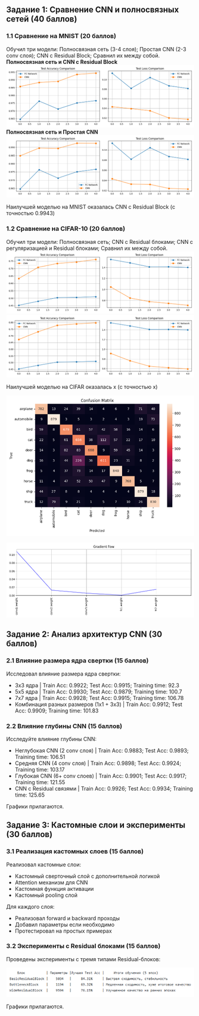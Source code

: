 ## Задание 1: Сравнение CNN и полносвязных сетей (40 баллов)

### 1.1 Сравнение на MNIST (20 баллов)
Обучил три модели: Полносвязная сеть (3-4 слоя); Простая CNN (2-3 conv слоя); CNN с Residual Block;
Сравнил их между собой.
                            **Полносвязная сеть и CNN с Residual Block**
![Сравнение 1](https://github.com/4pokodav/lesson_4/raw/main/plots/fc_residual_mnist_comparison.png)
                            **Полносвязная сеть и Простая CNN**
![Сравнение 2](https://github.com/4pokodav/lesson_4/raw/main/plots/fc_snn_mnist_comparison.png)

Наилучшей моделью на MNIST оказалась CNN с Residual Block (с точностью 0.9943)

### 1.2 Сравнение на CIFAR-10 (20 баллов)
Обучил три модели: Полносвязная сеть; CNN с Residual блоками; CNN с регуляризацией и Residual блоками;
Сравнил их между собой.
![Сравнение 1](https://github.com/4pokodav/lesson_4/raw/main/plots/fc_residual_cifar_comparison.png)
![Сравнение 2](https://github.com/4pokodav/lesson_4/raw/main/plots/fc_snn_cifar_comparison.png)

Наилучшей моделью на CIFAR оказалась x (с точностью x)


![Confusion matrix](https://github.com/4pokodav/lesson_4/raw/main/plots/confusion_mat_cifar_cnn.png)

![Gradient flow](https://github.com/4pokodav/lesson_4/raw/main/plots/gradient_flow.png)

## Задание 2: Анализ архитектур CNN (30 баллов)

### 2.1 Влияние размера ядра свертки (15 баллов)
Исследовал влияние размера ядра свертки:
- 3x3 ядра | Train Acc: 0.9922; Test Acc: 0.9915; Training time: 92.3
- 5x5 ядра | Train Acc: 0.9930; Test Acc: 0.9879; Training time: 100.7
- 7x7 ядра | Train Acc: 0.9928; Test Acc: 0.9915; Training time: 106.78
- Комбинация разных размеров (1x1 + 3x3) | Train Acc: 0.9912; Test Acc: 0.9909; Training time: 101.83

### 2.2 Влияние глубины CNN (15 баллов)
Исследуйте влияние глубины CNN:
- Неглубокая CNN (2 conv слоя) | Train Acc: 0.9883; Test Acc: 0.9893; Training time: 106.51
- Средняя CNN (4 conv слоя) | Train Acc: 0.9898; Test Acc: 0.9924; Training time: 103.17
- Глубокая CNN (6+ conv слоев) | Train Acc: 0.9901; Test Acc: 0.9917; Training time: 121.55
- CNN с Residual связями | Train Acc: 0.9926; Test Acc: 0.9934; Training time: 125.65

Графики прилагаются.

## Задание 3: Кастомные слои и эксперименты (30 баллов)

### 3.1 Реализация кастомных слоев (15 баллов)
Реализовал кастомные слои:
- Кастомный сверточный слой с дополнительной логикой
- Attention механизм для CNN
- Кастомная функция активации
- Кастомный pooling слой

Для каждого слоя:
- Реализовал forward и backward проходы
- Добавил параметры если необходимо
- Протестировал на простых примерах

### 3.2 Эксперименты с Residual блоками (15 баллов)
Проведены эксперименты с тремя типами Residual-блоков:

![Метрики](https://github.com/4pokodav/lesson_4/raw/main/plots/3.2.png)

Графики прилагаются.
